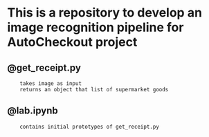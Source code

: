 # This is a repository to develop an image recognition pipeline for AutoCheckout project

## @get_receipt.py 

        takes image as input
        returns an object that list of supermarket goods

## @lab.ipynb

        contains initial prototypes of get_receipt.py

    

